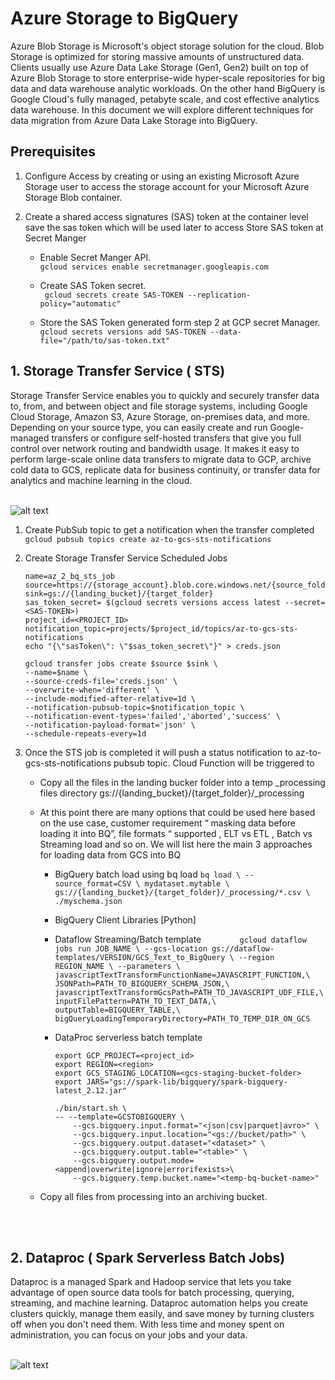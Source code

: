 # Azure Storage to BigQuery

Azure Blob Storage is Microsoft's object storage solution for the cloud. Blob Storage is optimized for storing massive amounts of unstructured data. Clients usually use Azure Data Lake Storage (Gen1, Gen2) built on top of Azure Blob Storage  to store enterprise-wide hyper-scale repositories for big data and data warehouse analytic workloads. On the other hand BigQuery is Google Cloud's fully managed, petabyte scale, and cost effective analytics data warehouse. In this document we will explore different techniques for data migration from Azure Data Lake Storage into BigQuery. 


## Prerequisites
1. Configure Access by creating or using an existing Microsoft Azure Storage user to access the storage account for your Microsoft Azure Storage Blob container.

2. Create a shared access signatures (SAS) token at the container level save the sas token which will be used later to access 
Store SAS token at  Secret Manger <br />

   * Enable Secret Manger API.<br />
   ``` gcloud services enable secretmanager.googleapis.com ``` <br />

   * Create SAS Token secret. <br />
   ``` gcloud secrets create SAS-TOKEN --replication-policy="automatic"``` <br />

   * Store the SAS Token generated form step 2 at GCP secret Manager.<br />
   ``` gcloud secrets versions add SAS-TOKEN --data-file="/path/to/sas-token.txt" ``` <br />


## 1. Storage Transfer Service ( STS) 
Storage Transfer Service enables you to quickly and securely transfer data to, from, and between object and file storage systems, including Google Cloud Storage, Amazon S3, Azure Storage, on-premises data, and more. Depending on your source type, you can easily create and run Google-managed transfers or configure self-hosted transfers that give you full control over network routing and bandwidth usage. It makes it easy to perform large-scale online data transfers to migrate data to GCP, archive cold data to GCS, replicate data for business continuity, or transfer data for analytics and machine learning in the cloud. <br/><br/>

![alt text](https://github.com/mokhahmed/azure_storage_to_bigquery/blob/main/storage_transfer_service/reference_architecture.png?raw=true)


1. Create PubSub topic to get a notification when the transfer completed 
    ```gcloud pubsub topics create az-to-gcs-sts-notifications```


2. Create Storage Transfer Service Scheduled Jobs
    ```
    name=az_2_bq_sts_job
    source=https://{storage_account}.blob.core.windows.net/{source_folder}
    sink=gs://{landing_bucket}/{target_folder}
    sas_token_secret= $(gcloud secrets versions access latest --secret=<SAS-TOKEN>)
    project_id=<PROJECT_ID>
    notification_topic=projects/$project_id/topics/az-to-gcs-sts-notifications 
    echo "{\"sasToken\": \"$sas_token_secret\"}" > creds.json 

    gcloud transfer jobs create $source $sink \
    --name=$name \
    --source-creds-file='creds.json' \
    --overwrite-when='different' \
    --include-modified-after-relative=1d \
    --notification-pubsub-topic=$notification_topic \
    --notification-event-types='failed','aborted','success' \
    --notification-payload-format='json' \
    --schedule-repeats-every=1d
    ```
    
3. Once the STS job is completed it will push a status notification to az-to-gcs-sts-notifications pubsub topic.
Cloud Function will be triggered to 

    * Copy all the files in the landing bucker folder into a temp _processing files directory gs://{landing_bucket}/{target_folder}/_processing

    * At this point there are many options that could be used here based on the use case, customer requirement “ masking data before loading it into BQ”,  file formats “ supported , ELT vs ETL , Batch vs Streaming load and so on. We will list here the main 3 approaches for loading data from GCS into BQ 
        * BigQuery batch load using bq load 
              ``` bq load \
              --source_format=CSV \
              mydataset.mytable \ gs://{landing_bucket}/{target_folder}/_processing/*.csv \
              ./myschema.json
              ``` 

        * BigQuery Client Libraries [Python] 
        * Dataflow Streaming/Batch template 
              ```        
              gcloud dataflow jobs run JOB_NAME \
                  --gcs-location gs://dataflow-templates/VERSION/GCS_Text_to_BigQuery \
                  --region REGION_NAME \
                  --parameters \
              javascriptTextTransformFunctionName=JAVASCRIPT_FUNCTION,\
              JSONPath=PATH_TO_BIGQUERY_SCHEMA_JSON,\
              javascriptTextTransformGcsPath=PATH_TO_JAVASCRIPT_UDF_FILE,\
              inputFilePattern=PATH_TO_TEXT_DATA,\
              outputTable=BIGQUERY_TABLE,\
              bigQueryLoadingTemporaryDirectory=PATH_TO_TEMP_DIR_ON_GCS
              ```

      * DataProc serverless batch template
          ```
          export GCP_PROJECT=<project_id>
          export REGION=<region>
          export GCS_STAGING_LOCATION=<gcs-staging-bucket-folder> 
          export JARS="gs://spark-lib/bigquery/spark-bigquery-latest_2.12.jar"

          ./bin/start.sh \
          -- --template=GCSTOBIGQUERY \
              --gcs.bigquery.input.format="<json|csv|parquet|avro>" \
              --gcs.bigquery.input.location="<gs://bucket/path>" \
              --gcs.bigquery.output.dataset="<dataset>" \
              --gcs.bigquery.output.table="<table>" \
              --gcs.bigquery.output.mode=<append|overwrite|ignore|errorifexists>\
              --gcs.bigquery.temp.bucket.name="<temp-bq-bucket-name>"
          ```

    * Copy all files from processing into an archiving bucket.

  
<br/><br/>
## 2. Dataproc ( Spark Serverless Batch Jobs) 

Dataproc is a managed Spark and Hadoop service that lets you take advantage of open source data tools for batch processing, querying, streaming, and machine learning. Dataproc automation helps you create clusters quickly, manage them easily, and save money by turning clusters off when you don't need them. With less time and money spent on administration, you can focus on your jobs and your data. <br/><br/>

![alt text](https://github.com/mokhahmed/azure_storage_to_bigquery/blob/main/dataproc_template/reference_architecture.png?raw=true)

